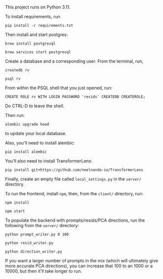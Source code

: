 This project runs on Python 3.11.

To install requirements, run

`pip install -r requirements.txt`

Then install and start postgres:

`brew install postgresql`

`brew services start postgresql`

Create a database and a corresponding user. From the terminal, run,

`createdb rv`

`psql rv`

From within the PSQL shell that you just opened, run:

`CREATE ROLE rv WITH LOGIN PASSWORD 'resids' CREATEDB CREATEROLE;`

Do CTRL-D to leave the shell.

Then run:

`alembic upgrade head`

to update your local database.

Also, you'll need to install alembic:

`pip install alembic`

You'll also need to install TransformerLens:

`pip install git+https://github.com/neelnanda-io/TransformerLens`

Finally, create an empty file called `local_settings.py` in the `server/` directory.

To run the frontend, install `npm`, then, from the `client/` directory, run:

`npm install`

`npm start`

To populate the backend with prompts/resids/PCA directions, run the following from the `server/` directory:

`python prompt_writer.py 0 100`

`python resid_writer.py`

`python direction_writer.py`

If you want a larger number of prompts in the mix (which will ultimately give more accurate PCA directions), you can increase that 100 to an 1000 or a 10000, but then it'll take longer to run.
